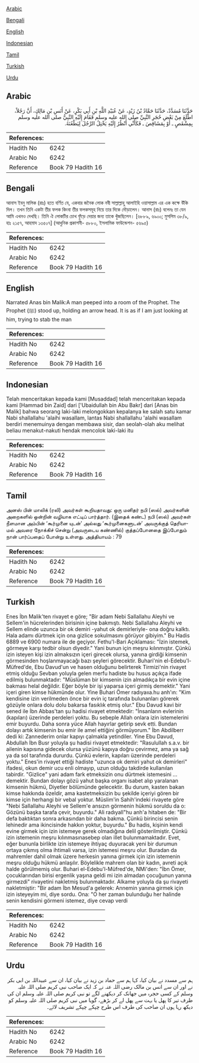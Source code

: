 [Arabic](#arabic)

[Bengali](#bengali)

[English](#english)

[Indonesian](#indonesian)

[Tamil](#tamil)

[Turkish](#turkish)

[Urdu](#urdu)

## Arabic


<div dir="rtl" lang="ar" style={{fontSize:'larger',backgroundColor:'#f8f9fa',padding:20}}>
حَدَّثَنَا مُسَدَّدٌ، حَدَّثَنَا حَمَّادُ بْنُ زَيْدٍ، عَنْ عُبَيْدِ اللَّهِ بْنِ أَبِي بَكْرٍ، عَنْ أَنَسِ بْنِ مَالِكٍ، أَنَّ رَجُلاً، اطَّلَعَ مِنْ بَعْضِ حُجَرِ النَّبِيِّ صلى الله عليه وسلم فَقَامَ إِلَيْهِ النَّبِيُّ صلى الله عليه وسلم بِمِشْقَصٍ ـ أَوْ بِمَشَاقِصَ ـ فَكَأَنِّي أَنْظُرُ إِلَيْهِ يَخْتِلُ الرَّجُلَ لِيَطْعُنَهُ‏.‏
</div>
<div style={{backgroundColor:'#f8f9fa',padding:20, marginBottom: 10}}><table> <thead> <tr> <th>References:</th> <th></th> </tr> </thead> <tbody><tr><td>Hadith No</td><td>6242</td></tr><tr><td>Arabic No</td><td>6242</td></tr><tr><td>Reference</td><td>Book 79 Hadith 16</td></tr></tbody></table></div>

## Bengali


<div dir="ltr" lang="bn" style={{fontSize:'larger',backgroundColor:'#f8f9fa',padding:20}}>
আনাস ইবনু মালিক (রাঃ) হতে বর্ণিত যে, একবার জনৈক লোক নবী সাল্লাল্লাহু আলাইহি ওয়াসাল্লাম এর এক কক্ষে উঁকি দিল। তখন তিনি একটা তীর ফলক কিংবা তীর ফলকসমূহ নিয়ে তার দিকে দৌড়ালেন। আনাস (রাঃ) বলেনঃ তা যেন আমি এখনও দেখছি। তিনি ঐ লোকটির চোখ ফুঁড়ে দেয়ার জন্য তাকে খুঁজছিলেন। [৬৮৮৯, ৬৯০০; মুসলিম ৩৮/৯, হাঃ ২১৫৭, আহমাদ ১৩৫০৭] (আধুনিক প্রকাশনী- ৫৮৮০, ইসলামিক ফাউন্ডেশন- ৫৬৯৫)
</div>
<div style={{backgroundColor:'#f8f9fa',padding:20, marginBottom: 10}}><table> <thead> <tr> <th>References:</th> <th></th> </tr> </thead> <tbody><tr><td>Hadith No</td><td>6242</td></tr><tr><td>Arabic No</td><td>6242</td></tr><tr><td>Reference</td><td>Book 79 Hadith 16</td></tr></tbody></table></div>

## English


<div dir="ltr" lang="en" style={{fontSize:'larger',backgroundColor:'#f8f9fa',padding:20}}>
Narrated Anas bin Malik:A man peeped into a room of the Prophet. The Prophet (ﷺ) stood up, holding an arrow head. It is as if I am just looking at him, trying to stab the man
</div>
<div style={{backgroundColor:'#f8f9fa',padding:20, marginBottom: 10}}><table> <thead> <tr> <th>References:</th> <th></th> </tr> </thead> <tbody><tr><td>Hadith No</td><td>6242</td></tr><tr><td>Arabic No</td><td>6242</td></tr><tr><td>Reference</td><td>Book 79 Hadith 16</td></tr></tbody></table></div>

## Indonesian


<div dir="ltr" lang="id" style={{fontSize:'larger',backgroundColor:'#f8f9fa',padding:20}}>
Telah menceritakan kepada kami [Musaddad] telah menceritakan kepada kami [Hammad bin Zaid] dari ['Ubaidullah bin Abu Bakr] dari [Anas bin Malik] bahwa seorang laki-laki melongokkan kepalanya ke salah satu kamar Nabi shallallahu 'alaihi wasallam, lantas Nabi shallallahu 'alaihi wasallam berdiri menemuinya dengan membawa sisir, dan seolah-olah aku melihat beliau menakut-nakuti hendak mencolok laki-laki itu
</div>
<div style={{backgroundColor:'#f8f9fa',padding:20, marginBottom: 10}}><table> <thead> <tr> <th>References:</th> <th></th> </tr> </thead> <tbody><tr><td>Hadith No</td><td>6242</td></tr><tr><td>Arabic No</td><td>6242</td></tr><tr><td>Reference</td><td>Book 79 Hadith 16</td></tr></tbody></table></div>

## Tamil


<div dir="ltr" lang="ta" style={{fontSize:'larger',backgroundColor:'#f8f9fa',padding:20}}>
அனஸ் பின் மாலிக் (ரலி) அவர்கள் கூறியதாவது: ஒரு மனிதர் நபி (ஸல்) அவர்களின் அறைகளில் ஒன்றின் வழியாக எட்டிப் பார்த்தார். (இதைக் கண்ட) நபி (ஸல்) அவர்கள் நீளமான அம்பின் ‘கூர்முனை யுடன்’ அல்லது ‘கூர்முனைகளுடன்’ அவருக்குத் தெரியாமல் அவரை நோக்கிச் சென்று (அவருடைய கண்ணில்) குத்தப்போனதை இப்போதும் நான் பார்ப்பதைப் போன்று உள்ளது. அத்தியாயம் : 79
</div>
<div style={{backgroundColor:'#f8f9fa',padding:20, marginBottom: 10}}><table> <thead> <tr> <th>References:</th> <th></th> </tr> </thead> <tbody><tr><td>Hadith No</td><td>6242</td></tr><tr><td>Arabic No</td><td>6242</td></tr><tr><td>Reference</td><td>Book 79 Hadith 16</td></tr></tbody></table></div>

## Turkish


<div dir="ltr" lang="tr" style={{fontSize:'larger',backgroundColor:'#f8f9fa',padding:20}}>
Enes İbn Malik'ten rivayet e göre; "Bir adam Nebi Sallallahu Aleyhi ve Sellem'in hücrelerinden birisinin içine bakmıştı. Nebi Sallallahu Aleyhi ve Sellem elinde uzunca bir ok demiri -yahut ok demirleriyle- ona doğru kalktı. Hala adamı dürtmek için ona gizlice sokulmasını görüyor gibiyim." Bu Hadis 6889 ve 6900 numara ile de geçiyor. Fethu'l-Bari Açıklaması: "İzin istemek, görmeye karşı tedbir olsun diyedir." Yani bunun için meşru kılınmıştır. Çünkü izin isteyen kişi izin almaksızın içeri girecek olursa, yanına girdiği kimsenin görmesinden hoşlanmayacağı bazı şeyleri görecektir. Buhari'nin el-Edebu'l-Müfred'de, Ebu Davud'un ve hasen olduğunu belirterek Tirmizi'nin rivayet etmiş olduğu Sevban yoluyla gelen merfu hadiste bu husus açıkça ifade edilmiş bulunmaktadır: "Müslüman bir kimsenin izin almadıkça bir evin içine bakması helal değildir. Eğer böyle bir işi yaparsa içeri girmiş demektir." Yani içeri giren kimse hükmünde olur. Yine Buhari Ömer radıyaııa.hu anh'ın: "Kim kendisine izin verilmeden önce bir evin iç tarafında bulunanları görerek gözüyle onlara dolu dolu bakarsa fasıklık etmiş olur." Ebu Davud kavi bir sened ile İbn Abbas'tan şu hadisi rivayet etmektedir: "İnsanların evlerinin (kapıları) üzerinde perdeleri yoktu. Bu sebeple Allah onlara izin istemelerini emir buyurdu. Daha sonra yüce Allah hayırlar getirip sevk etti. Bundan dolayı artık kimsenin bu emir ile amel ettiğini görmüyorum." İbn Abdilberr dedi ki: Zannederim onlar kapıyı çalmakla yetindiler. Yine Ebu Davud, Abdullah İbn Busr yoluyla şu hadisi rivayet etmektedir: "Rasulullah s.a.v. bir ailenin kapısına gidecek olursa yüzünü kapıya doğru çevirmez, ama ya sağ ya da sol tarafında dururdu. Çünkü evlerin, kapıları üzerinde perdeleri yoktu." Enes'in rivayet ettiği hadiste "uzunca ok demiri yahut ok demirleri" ifadesi, okun demir ucu enli olmayıp, uzun olduğu takdirde kullanılan tabirdir. "Gizlice" yani adam fark etmeksizin onu dürtmek istemesini ... demektir. Bundan dolayı gözü yahut başka organı isabet alıp yaralanan kimsenin hükmü, Diyetler bölümünde gelecektir. Bu durum, kasten bakan kimse hakkında özeldir, ama kastetmeksizin bu şekilde içeriyi gören bir kimse için herhangi bir vebal yoktur. Müslim'in Sahih'indeki rivayete göre "Nebi Sallallahu Aleyhi ve Sellem'e ansızın görmenin hükmü soruldu da o: Gözünü başka tarafa çevir, buyurdu." Ali radıyall"hu anh'a hitaben de: "Bir defa baktıktan sonra arkasından bir daha bakma. Çünkü birincisi senin lehinedir ama ikincisinde hakkın yoktur, buyurdu." Bu hadis, kişinin kendi evine girmek için izin istemeye gerek olmadığına delil gösterilmiştir. Çünkü izin istemenin meşru kılınmasınasebep olan illet bulunmamaktadır. Evet, eğer bununla birlikte izin istemeye ihtiyaç duyuracak yeni bir durumun ortaya çıkmış olma ihtimali varsa, izin istemesi meşru olur. Buradan da mahremler dahil olmak üzere herkesin yanına girmek için izin istemenin meşru olduğu hükmü anlaşılır. Böylelikle mahrem olan bir kadın, avreti açık halde görülmemiş olur. Buhari el-Edebu'l-Müfred'de, NMi'den: "İbn Ömer, çocuklarından birisi ergenlik yaşına geldi mi izin almadan çocuğunun yanına girmezdi" rivayetini nakletmiş bulunmaktadır. Alkame yoluyla da şu rivayeti nakletmiştir: "Bir adam İbn Mesud'a gelerek: Annemin yanına girmek için izin isteyeyim mi, diye sordu. Ona: "O her zaman bulunduğu her halinde senin kendisini görmeni istemez, diye cevap verdi
</div>
<div style={{backgroundColor:'#f8f9fa',padding:20, marginBottom: 10}}><table> <thead> <tr> <th>References:</th> <th></th> </tr> </thead> <tbody><tr><td>Hadith No</td><td>6242</td></tr><tr><td>Arabic No</td><td>6242</td></tr><tr><td>Reference</td><td>Book 79 Hadith 16</td></tr></tbody></table></div>

## Urdu


<div dir="rtl" lang="ur" style={{fontSize:'larger',backgroundColor:'#f8f9fa',padding:20}}>
ہم سے مسدد نے بیان کیا، کہا ہم سے حماد بن زید نے بیان کیا، ان سے عبیداللہ بن ابی بکر نے اور ان سے انس بن مالک رضی اللہ عنہ نے کہ ایک صاحب نبی کریم صلی اللہ علیہ وسلم کے کسی حجرہ میں جھانک کر دیکھنے لگے تو نبی کریم صلی اللہ علیہ وسلم ان کی طرف تیر کا پھل یا بہت سے پھل لے کر بڑھے، گویا میں نبی کریم صلی اللہ علیہ وسلم کو دیکھ رہا ہوں ان صاحب کی طرف اس طرح چپکے چپکے تشریف لائے۔
</div>
<div style={{backgroundColor:'#f8f9fa',padding:20, marginBottom: 10}}><table> <thead> <tr> <th>References:</th> <th></th> </tr> </thead> <tbody><tr><td>Hadith No</td><td>6242</td></tr><tr><td>Arabic No</td><td>6242</td></tr><tr><td>Reference</td><td>Book 79 Hadith 16</td></tr></tbody></table></div>